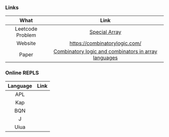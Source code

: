 ### Links

|      What       |                            Link                            |
| :-------------: | :--------------------------------------------------------: |
| Leetcode Problem | [Special Array](https://leetcode.com/problems/special-array-i/description/) |
| Website | https://combinatorylogic.com/ |
| Paper | [Combinatory logic and combinators in array languages](https://web.archive.org/web/20220617020347id_/https://dl.acm.org/doi/pdf/10.1145/3520306.3534504) |

### Online REPLS

|      Language       |                            Link                            |
| :-------------: | :--------------------------------------------------------: |
| APL | 
| Kap |
| BQN |
| J |
| Uiua |
